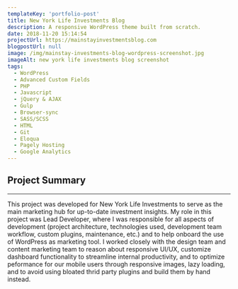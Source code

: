 ```yaml
---
templateKey: 'portfolio-post'
title: New York Life Investments Blog
description: A responsive WordPress theme built from scratch.
date: 2018-11-20 15:14:54
projectUrl: https://mainstayinvestmentsblog.com
blogpostUrl: null
image: /img/mainstay-investments-blog-wordpress-screenshot.jpg
imageAlt: new york life investments blog screenshot
tags:
  - WordPress
  - Advanced Custom Fields
  - PHP
  - Javascript
  - jQuery & AJAX
  - Gulp
  - Browser-sync
  - SASS/SCSS
  - HTML
  - Git
  - Eloqua
  - Pagely Hosting
  - Google Analytics
---
```


## Project Summary
-----
This project was developed for New York Life Investments to serve as the main marketing hub for up-to-date investment insights. My role in this project was Lead Developer, where I was responsible for all aspects of development (project architecture, technologies used, development team workflow, custom plugins, maintenance, etc.) and to help onboard the use of WordPress as marketing tool. I worked closely with the design team and content marketing team to reason about responsive UI/UX, customize dashboard functionality to streamline internal productivity, and to optimize peformance for our mobile users through responsive images, lazy loading, and to avoid using bloated thrid party plugins and build them by hand instead.
